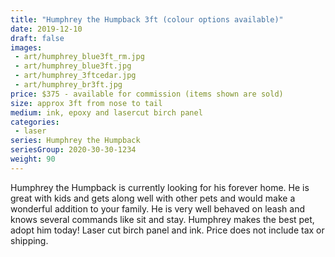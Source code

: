 ```yaml
---
title: "Humphrey the Humpback 3ft (colour options available)"
date: 2019-12-10
draft: false
images:
 - art/humphrey_blue3ft_rm.jpg
 - art/humphrey_blue3ft.jpg
 - art/humphrey_3ftcedar.jpg
 - art/humphrey_br3ft.jpg
price: $375 - available for commission (items shown are sold)
size: approx 3ft from nose to tail
medium: ink, epoxy and lasercut birch panel
categories:
 - laser
series: Humphrey the Humpback
seriesGroup: 2020-30-30-1234
weight: 90
---
```


Humphrey the Humpback is currently looking for his forever home.
He is great with kids and gets along well with other pets and would make a wonderful addition to your family. He is very well behaved on leash and knows several commands like sit and stay. Humphrey makes the best pet, adopt him today!  Laser cut birch panel and ink. Price does not include tax or shipping.